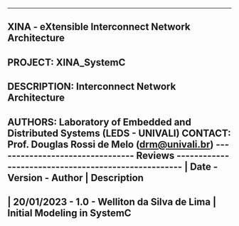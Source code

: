----------------------------------------------------------------------------------------------
XINA - eXtensible Interconnect Network Architecture
----------------------------------------------------------------------------------------------
PROJECT: XINA_SystemC
---------------------------------------------------------------------------------------------
DESCRIPTION: Interconnect Network Architecture
---------------------------------------------------------------------------------------------
AUTHORS: Laboratory of Embedded and Distributed Systems (LEDS - UNIVALI)
CONTACT: Prof. Douglas Rossi de Melo (drm@univali.br)
-------------------------------- Reviews ----------------------------------------------------
| Date       - Version - Author                      | Description
---------------------------------------------------------------------------------------------
| 20/01/2023 - 1.0     - Welliton da Silva de Lima   | Initial Modeling in SystemC
---------------------------------------------------------------------------------------------
